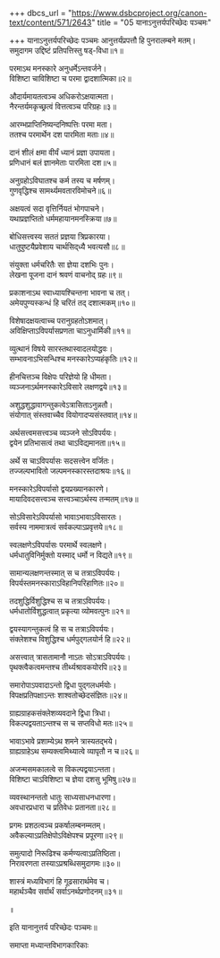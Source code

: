 +++
dbcs_url = "https://www.dsbcproject.org/canon-text/content/571/2643"
title = "05 यानाऽनुत्तर्यपरिच्छेदः पञ्चमः"

+++
यानाऽनुत्तर्यपरिच्छेदः पञ्चमः
आनुत्तर्यंप्रपत्तौ हि पुनरालम्बने मतम्।  
समुदागम उद्दिष्टं प्रतिपत्तिस्तु षड्-विधा॥१॥

परमाऽथ मनस्कारे अनुधर्मेऽन्तवर्जने।  
विशिष्टा चाविशिष्टा च परमा द्वादशात्मिका॥२॥

औदार्यमायतत्वञ्च अधिकरोऽक्षयात्मता।  
नैरन्तर्यमकृच्छ्रत्वं वित्तत्वञ्च परिग्रहः॥३॥

आरम्भप्राप्तिनिष्यन्दनिष्पत्तिः परमा मता।  
ततश्च परमार्थेन दश पारमिता मताः॥४॥

दानं शीलं क्षमा वीर्यं ध्यानं प्रज्ञा उपायता।  
प्रणिधानं बलं ज्ञानमेताः पारमिता दश॥५॥

अनुग्रहोऽविघातश्च कर्म तस्य च मर्षणम्।  
गुणवृद्धिश्च सामर्थ्यमवतारविमोचने॥६॥

अक्षयत्वं सदा वृत्तिर्नियतं भोगपाचने।  
यथाप्रज्ञप्तितो धर्ममहायानमनस्क्रिया॥७॥

बोधिसत्त्वस्य सततं प्रज्ञया त्रिप्रकारया।  
धातुपुष्टयैप्रवेशाय चार्थसिद्‍ध्यै भवत्यसौ॥८॥

संयुक्ता धर्मचरितैः सा ज्ञेया दशभिः पुनः।  
लेखना पूजना दानं श्रवणं वाचनोद् ग्रहः॥९॥

प्रकाशनाऽथ स्वाध्यायश्चिन्तना भावना च तत्।  
अमेयपुण्यस्कन्धं हि चरितं तद् दशात्मकम्॥१०॥

विशेषादक्षयत्वाच्च परानुग्रहतोऽशमात्।  
अविक्षिप्ताऽविपर्यासप्रणता चाऽनुधार्मिकी॥११॥

व्युत्थानं विषये सारस्तथास्वादलयोद्धवः।  
सम्भावनाऽभिसन्धिश्च मनस्कारेऽप्यहंकृतिः॥१२॥

हीनचित्तञ्च विक्षेपः परिज्ञेयो हि धीमता।  
व्यञ्जनाऽर्थमनस्कारेऽविसारे लक्षणद्वये॥१३॥

अशुद्धशुद्धावागन्तुकत्वेऽत्रासिताऽनुन्नतौ।  
संयोगात् संस्तवाच्चैव वियोगादप्यसंस्तवात्॥१४॥

अर्थसत्त्वमसत्त्वञ्च व्यञ्जने सोऽविपर्ययः।  
द्वयेन प्रतिभासत्वं तथा चाऽविद्यमानता॥१५॥

अर्थे स चाऽविपर्यासः सदसत्त्वेन वर्जितः।  
तज्जल्पभावितो जल्पमनस्कारस्तदाश्रयः॥१६॥

मनस्कारेऽविपर्यासो द्वयप्रख्यानकारणे।  
मायादिवदसत्त्वञ्च सत्त्वञ्चाऽर्थस्य तन्मतम्॥१७॥

सोऽविसारेऽविपर्यासो भावाऽभावाऽविसारतः।  
सर्वस्य नाममात्रत्वं सर्वकल्पाऽप्रवृत्तये॥१८॥

स्वलक्षणेऽविपर्यासः परमार्थे स्वलक्षणे।  
धर्मधातुविनिर्मुक्तो यस्माद् धर्मो न विद्यते॥१९॥

सामान्यलक्षणन्तस्मात् स च तत्राऽविपर्ययः।  
विपर्यस्तमनस्काराऽविहानिपरिहाणितः॥२०॥

तदशुद्धिर्विशुद्धिश्च स च तत्राऽविपर्ययः।  
धर्मधातोर्विशुद्धत्वात् प्रकृत्या व्योमवत्पुनः॥२१॥

द्वयस्यागन्तुकत्वं हि स च तत्राऽविपर्ययः।  
संक्लेशश्च विशुद्धिश्च धर्मपुद्‍गलयोर्न हि॥२२॥

असत्त्वात् त्रासतामानौ नाऽतः सोऽत्राऽविपर्ययः।  
पृथक्त्वैकत्वमन्तश्च तीर्थ्यश्रावकयोरपि॥२३॥

समारोपाऽपवादाऽन्तो द्विधा पुद्‍गलधर्मयोः।  
विपक्षप्रतिपक्षाऽन्तः शाश्वतोच्छेदसंज्ञितः॥२४॥

ग्राह्यग्राहकसंक्लेशव्यवदाने द्विधा त्रिधा।  
विकल्पद्वयताऽन्तश्च स च सप्तविधो मतः॥२५॥

भावाऽभावे प्रशाम्येऽथ शमने त्रास्यतद्भये।  
ग्राह्यग्राहेऽथ सम्यक्त्वमिथ्यात्वे व्यापृतौ न च॥२६॥

अजन्मसमकालत्वे स विकल्पद्वयाऽन्तता।  
विशिष्टा चाऽविशिष्टा च ज्ञेया दशसु भूमिषु॥२७॥

व्यवस्थानन्ततो धातुः साध्यसाधनधारणा।  
अवधारप्रधारा च प्रतिवेधः प्रतानता॥२८॥

प्रगमः प्रशठत्वञ्च प्रकर्षालम्बनम्मतम्।  
अवैकल्याऽप्रतिक्षेपोऽविक्षेपश्च प्रपूरणा॥२९॥

समुत्पादो निरूढिश्च कर्मण्यत्वाऽप्रतिष्ठिता।  
निरावरणता तस्याऽप्रश्रब्धिसमुदागमः॥३०॥

शास्त्रं मध्यविभागं हि गूढसारार्थमेव च।  
महार्थञ्चैव सर्वार्थं सर्वाऽनर्थप्रणोदनम्॥३१॥

॥

इति यानानुत्तर्य परिच्छेदः पञ्चमः॥

समाप्ता मध्यान्तविभागकारिकाः
